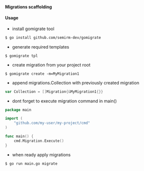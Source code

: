 #### Migrations scaffolding

#### Usage

* install gomigrate tool
```sh
$ go install github.com/semirm-dev/gomigrate
```

* generate required templates 
```
$ gomigrate tpl
```

* create migration from your project root
```
$ gomigrate create -m=MyMigration1
```

* append migrations.Collection with previously created migration
```go
var Collection = []Migration{&MyMigration1{}}
```

* dont forget to execute migration command in main()
```go
package main

import (
	"github.com/my-user/my-project/cmd"
)

func main() {
    cmd.Migration.Execute()
}
```

* when ready apply migrations
```sh
$ go run main.go migrate
```
